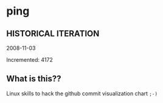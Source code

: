 # ping

## HISTORICAL ITERATION
2008-11-03

Incremented: 4172

## What is this?? 
Linux skills to hack the github commit visualization chart `;-)`
